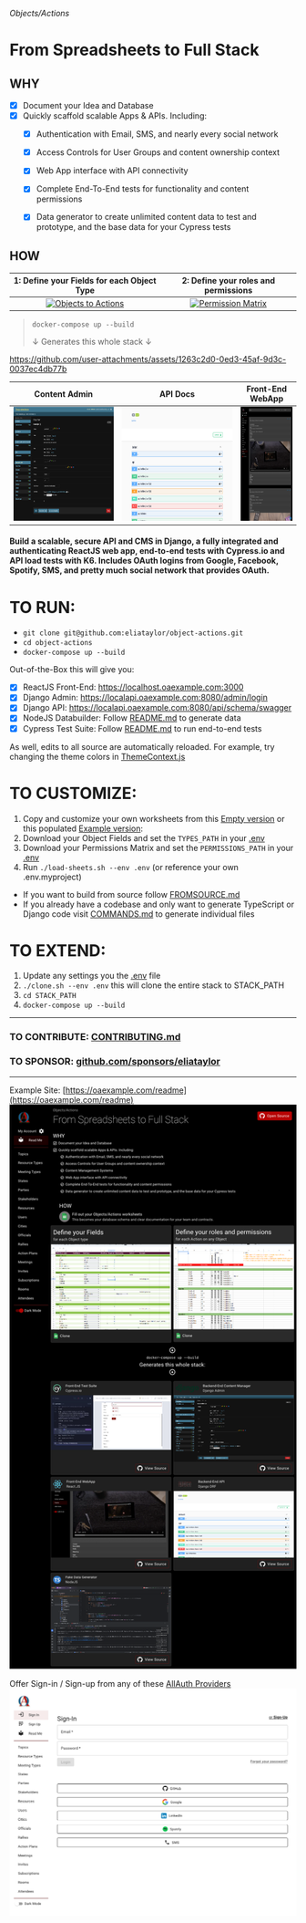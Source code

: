 _Objects/Actions_
# From Spreadsheets to Full Stack

## WHY

- [x] Document your Idea and Database
- [x] Quickly scaffold scalable Apps & APIs. Including:
  - [x] Authentication with Email, SMS, and nearly every social network
  - [x] Access Controls for User Groups and content ownership context
  - [x] Web App interface with API connectivity
  - [x] Complete End-To-End tests for functionality and content permissions
  - [x] Data generator to create unlimited content data to test and prototype, and the base data for your Cypress tests 


## HOW

|                                                          1: Define your Fields for each Object Type                                                          |                                                                     2: Define your roles and permissions                                                                    |
|:----------------------------------------------------------------------------------------------------------------------------------------:|:-------------------------------------------------------------------------------------------------------------------------------------------------------------:|
| <a href="docs/images/objects-nod.png" target="_blank"><img src="docs/images/objects-nod.png" alt="Objects to Actions" height="300"/></a> | <a href="docs/images/permissions-matrix-nod.png" target="_blank"><img src="docs/images/permissions-matrix-nod.png" alt="Permission Matrix" height="300"/></a> |

> `docker-compose up --build`
>
> ↓ Generates this whole stack ↓


https://github.com/user-attachments/assets/1263c2d0-0ed3-45af-9d3c-0037ec4db77b


|                                                         Content Admin                                                          |                                                                      API Docs                                                                       |                                                                Front-End WebApp                                                                |
|:------------------------------------------------------------------------------------------------------------------------------:|:---------------------------------------------------------------------------------------------------------------------------------------------------:|:----------------------------------------------------------------------------------------------------------------------------------------------:|
| <a href="docs/images/demo-backend_admin.png" target="_blank"><img src="docs/images/demo-backend_admin.png" alt="CMS Admin" height="200" /></a> | <a href="docs/images/demo-backend_swagger.png" target="_blank"><img src="docs/images/demo-backend_swagger.png" alt="Swagger Docs" height="200" /></a> | <a href="docs/images/demo-reactjs.png" target="_blank"><img src="docs/images/demo-reactjs.png" alt="WebApp" height="200" /></a> |


#### Build a scalable, secure API and CMS in Django, a fully integrated and authenticating ReactJS web app, end-to-end tests with Cypress.io and API load tests with K6. Includes OAuth logins from Google, Facebook, Spotify, SMS, and pretty much social network that provides OAuth.


# TO RUN:

- `git clone git@github.com:eliataylor/object-actions.git`
- `cd object-actions`
- `docker-compose up --build`

Out-of-the-Box this will give you:

- [x] ReactJS Front-End: https://localhost.oaexample.com:3000
- [x] Django Admin: https://localapi.oaexample.com:8080/admin/login
- [x] Django API: https://localapi.oaexample.com:8080/api/schema/swagger
- [x] NodeJS Databuilder: Follow [README.md](stack/databuilder/README.md) to generate data
- [x] Cypress Test Suite: Follow [README.md](stack/cypress/README.md) to run end-to-end tests

As well, edits to all source are automatically reloaded. For example, try changing the theme colors in [ThemeContext.js](stack/reactjs/src/theme/ThemeContext.js)  

# TO CUSTOMIZE:
1. Copy and customize your own worksheets from this [Empty version](https://docs.google.com/spreadsheets/d/14Ej7lu4g3i85BWJdHbi4JK2jM2xS5uDSgfzm3rIhx4o/edit?usp=sharing) or this populated [Example version](https://docs.google.com/spreadsheets/d/1Jm15OeR6mS6vbJd7atHErOwBgq2SwKAagb4MH0D1aIw/edit?usp=sharing):
2. Download your Object Fields and set the `TYPES_PATH` in your [.env](.env) 
3. Download your Permissions Matrix and set the `PERMISSIONS_PATH` in your [.env](.env)
4. Run `./load-sheets.sh --env .env` (or reference your own .env.myproject)

- If you want to build from source follow [FROMSOURCE.md](docs/FROMSOURCE.md)
- If you already have a codebase and only want to generate TypeScript or Django code visit [COMMANDS.md](docs/COMMANDS.md) to generate individual files 

# TO EXTEND:
1. Update any settings you the [.env](.env) file 
2. `./clone.sh --env .env` this will clone the entire stack to STACK_PATH
3. `cd STACK_PATH`
4. `docker-compose up --build`

--------------------------------------------------------------------------------

### TO CONTRIBUTE: [CONTRIBUTING.md](docs/CONTRIBUTING.md)

### TO SPONSOR: [github.com/sponsors/eliataylor](https://github.com/sponsors/eliataylor)

---
Example Site: [https://oaexample.com/readme](https://oaexample.com/readme)
![readme.png](docs/images/readme.png)

Offer Sign-in / Sign-up from any of these [AllAuth Providers](https://docs.allauth.org/en/dev/socialaccount/providers/index.html)
![sign-in-page.png](docs/images/sign-in-page.png)

